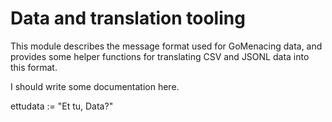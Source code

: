 Data and translation tooling
============================

This module describes the message format used for GoMenacing data, and provides some
helper functions for translating CSV and JSONL data into this format.

I should write some documentation here.

ettudata := "Et tu, Data?"
